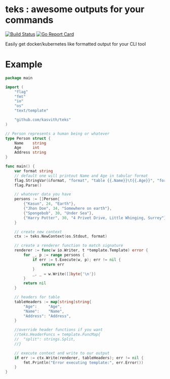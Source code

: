 # teks : awesome outputs for your commands

[![Build Status](https://travis-ci.com/kasvith/teks.svg?branch=master)](https://travis-ci.com/kasvith/teks) [![Go Report Card](https://goreportcard.com/badge/github.com/kasvith/teks)](https://goreportcard.com/report/github.com/kasvith/teks)

Easily get docker/kubernetes like formatted output for your CLI tool

# Example

```go
package main

import (
	"flag"
	"fmt"
	"io"
	"os"
	"text/template"

	"github.com/kasvith/teks"
)

// Person represents a human being or whatever
type Person struct {
	Name    string
	Age     int
	Address string
}

func main() {
	var format string
	// default one will printout Name and Age in tabular format
	flag.StringVar(&format, "format", "table {{.Name}}\t{{.Age}}", "format of output")
	flag.Parse()

	// whatever data you have
	persons := []Person{
		{"Kasun", 24, "Earth"},
		{"Jhon Doe", 34, "Somewhere on earth"},
		{"Spongebob", 30, "Under Sea"},
		{"Harry Potter", 30, "4 Privet Drive, Little Whinging, Surrey"},
	}

	// create new context
	ctx := teks.NewContext(os.Stdout, format)

	// create a renderer function to match signature
	renderer := func(w io.Writer, t *template.Template) error {
		for _, p := range persons {
			if err := t.Execute(w, p); err != nil {
				return err
			}
			_, _ = w.Write([]byte{'\n'})
		}
		return nil
	}

	// headers for table
	tableHeaders := map[string]string{
		"Age":     "Age",
		"Name":    "Name",
		"Address": "Address",
	}

	//override header functions if you want
	//teks.HeaderFuncs = template.FuncMap{
	//	"split": strings.Split,
	//}

	// execute context and write to our output
	if err := ctx.Write(renderer, tableHeaders); err != nil {
		fmt.Println("Error executing template:", err.Error())
	}
}

```
